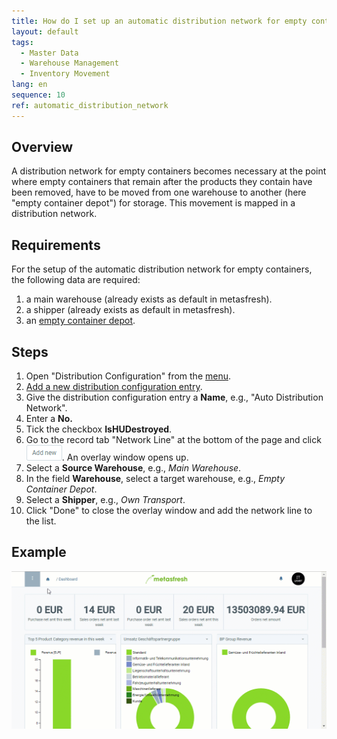 ```yaml
---
title: How do I set up an automatic distribution network for empty containers?
layout: default
tags:
  - Master Data
  - Warehouse Management
  - Inventory Movement
lang: en
sequence: 10
ref: automatic_distribution_network
---
```


## Overview
A distribution network for empty containers becomes necessary at the point where empty containers that remain after the products they contain have been removed, have to be moved from one warehouse to another (here "empty container depot") for storage. This movement is mapped in a distribution network.

## Requirements
For the setup of the automatic distribution network for empty containers, the following data are required:

1. a main warehouse (already exists as default in metasfresh).
1. a shipper (already exists as default in metasfresh).
1. an [empty container depot](Add_empty_container_depot).

## Steps
1. Open "Distribution Configuration" from the [menu](Menu).
1. [Add a new distribution configuration entry](New_Record_Window).
1. Give the distribution configuration entry a **Name**, e.g., "Auto Distribution Network".
1. Enter a **No.**
1. Tick the checkbox **IsHUDestroyed**.
1. Go to the record tab "Network Line" at the bottom of the page and click !["Add new"](assets/Add_New_Button.png). An overlay window opens up.
1. Select a **Source Warehouse**, e.g., *Main Warehouse*.
1. In the field **Warehouse**, select a target warehouse, e.g., *Empty Container Depot*.
1. Select a **Shipper**, e.g., *Own Transport*.
1. Click "Done" to close the overlay window and add the network line to the list.

## Example
<kbd><img src="assets/Automatic_distribution_network.gif" alt="GIF: How to set up an automatic distribution network for empty containers"></kbd>
